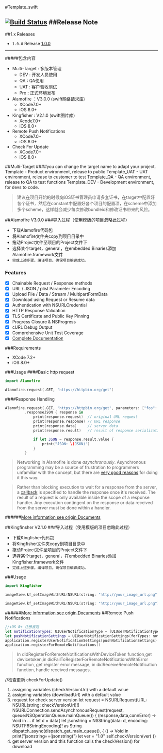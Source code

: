 #Template_swift

[![Build Status](https://travis-ci.org/weasleyqi/Template_swift.svg?branch=master)](https://travis-ci.org/weasleyqi/Template_swift)
##Release Note
---
##1.x Releases
- `1.0.0` Release [1.0.0](#100)

---

#####包含内容

- Multi-Target : 多版本管理
	- DEV : 开发人员使用
	- QA : QA使用
	- UAT : 客户验收测试
	- Pro : 正式环境发布
- Alamofire ：V3.0.0 (swift网络请求库)
	- XCode7.0+
	- iOS 8.0+
- Kingfisher : V2.1.0 (swift图片库)
	- Xcode7.0+
	- iOS 8.0+
- Remote Push Notifications
	- XCode7.0+
	- iOS 8.0+
- Check For Update
    - XCode7.0+
    - iOS 8.0+


##Multi-Target
####you can change the target name to adapt your project.
	Template - Product environment, release to public
	Template_UAT - UAT environment, release to customer to test
	Template_QA - QA environment, release to QA to test functions
	Template_DEV - Development environment, for devs to code.

>建议在项目开始的时候向iOS证书管理员申请多套证书，在target中配置好各个证书，然后在constant中配置好各个项目的配置项，在scheme中添加多个scheme，这样就会减少每次修改bundleid和修改证书带来的风险。

##Alamofire V3.0.0
###导入过程（使用模版的项目忽略此过程）
- 下载Alamofire代码包
- 将Alamofire文件夹copy到项目目录中
- 拖动Project文件至项目的Project文件下
- 选择某个target，general，在embedded Binaries添加Alamofire.framework文件
- `完成上述步骤，编译项目，确保项目编译成功。`

### Features

- [x] Chainable Request / Response methods
- [x] URL / JSON / plist Parameter Encoding
- [x] Upload File / Data / Stream / MultipartFormData
- [x] Download using Request or Resume data
- [x] Authentication with NSURLCredential
- [x] HTTP Response Validation
- [x] TLS Certificate and Public Key Pinning
- [x] Progress Closure & NSProgress
- [x] cURL Debug Output
- [x] Comprehensive Unit Test Coverage
- [x] [Complete Documentation](http://cocoadocs.org/docsets/Alamofire)

###Requirements

- XCode 7.2+
- iOS 8.0+

###Usage
####Basic http request
```swift
import Alamofire

Alamofire.request(.GET, "https://httpbin.org/get")
```
####Response Handling
```swift
Alamofire.request(.GET, "https://httpbin.org/get", parameters: ["foo": "bar"])
         .responseJSON { response in
             print(response.request)  // original URL request
             print(response.response) // URL response
             print(response.data)     // server data
             print(response.result)   // result of response serialization

             if let JSON = response.result.value {
                 print("JSON: \(JSON)")
             }
         }
```

> Networking in Alamofire is done _asynchronously_. Asynchronous programming may be a source of frustration to programmers unfamiliar with the concept, but there are [very good reasons](https://developer.apple.com/library/ios/qa/qa1693/_index.html) for doing it this way.

> Rather than blocking execution to wait for a response from the server, a [callback](http://en.wikipedia.org/wiki/Callback_%28computer_programming%29) is specified to handle the response once it's received. The result of a request is only available inside the scope of a response handler. Any execution contingent on the response or data received from the server must be done within a handler.

######[More information see origin Documents](https://github.com/Alamofire/Alamofire/blob/3.0.0/README.md)

##Kingfinsher V2.1.0
###导入过程（使用模版的项目忽略此过程）
- 下载Kingfisher代码包
- 将Kingfisher文件夹copy到项目目录中
- 拖动Project文件至项目的Project文件下
- 选择某个target，general，在embedded Binaries添加Kingfisher.framework文件
- `完成上述步骤，编译项目，确保项目编译成功。`

###Usage

```swift
import Kingfisher

imageView.kf_setImageWithURL(NSURL(string: "http://your_image_url.png")!)

```

```swift
imageView.kf_setImageWithURL(NSURL(string: "http://your_image_url.png")!, placeholderImage: nil)
```
######[More information see origin Documents](https://github.com/onevcat/Kingfisher/tree/2.1.0)
##Remote Push Notifications
```swift
//iOS 8+ 注册推送
let notificationTypes: UIUserNotificationType = [UIUserNotificationType.Alert, UIUserNotificationType.Badge, UIUserNotificationType.Sound]
let pushNotificationSettings = UIUserNotificationSettings(forTypes: notificationTypes, categories: nil)
application.registerUserNotificationSettings(pushNotificationSettings)
application.registerForRemoteNotifications()
```
>In didRegisterForRemoteNotificationsWithDeviceToken function,get devicetoken,in didFailToRegisterForRemoteNotificationsWithError function, get register error message, in didReceiveRemoteNotification function, handle received messages.

//检查更新 checkForUpdate()
1. assigning variables (checkVersionUrl) with a default value 
2. assigning variables (downloadUrl) with a default value
3. request for check server version
let request = NSURLRequest(URL: NSURL(string: checkVersionUrl)!)
NSURLConnection.sendAsynchronousRequest(request, queue:NSOperationQueue.mainQueue()) { (response,data,connError) -> Void in
...
if let d = data{
let jsonstring = NSString(data: d, encoding: NSUTF8StringEncoding)! as String
dispatch_async(dispatch_get_main_queue(), { () -> Void in
print("jsonstring==\(jsonstring)")
let ver = "1.0"
self.checkVersion(ver)
})
4. get server version and this function calls the checkVersion() for download



